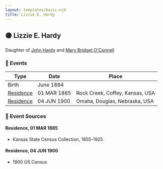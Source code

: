 ```yaml
---
layout: templates/basic.njk
title: Lizzie E. Hardy
---
```

## 🟣 Lizzie E. Hardy

Daughter of [John Hardy](/people/5/56182816) and [Mary Bridget O'Connell](/people/4/47047024)

### 📆 Events

Type | Date | Place
------ | ------ | ------
Birth | June 1884 |
[Residence](#event-77cdb090-ec2b-4a5f-8a8c-cafbd9ff7ab8) | 01 MAR 1885 | Rock Creek, Coffey, Kansas, USA
[Residence](#event-cfde83f7-ec1e-484f-9fd8-397526c58926) | 04 JUN 1900 | Omaha, Douglas, Nebraska, USA

### 📰 Event Sources

#### <a id="event-77cdb090-ec2b-4a5f-8a8c-cafbd9ff7ab8"></a> Residence, 01 MAR 1885
* Kansas State Census Collection, 1855-1925

#### <a id="event-cfde83f7-ec1e-484f-9fd8-397526c58926"></a> Residence, 04 JUN 1900
* 1900 US Census
